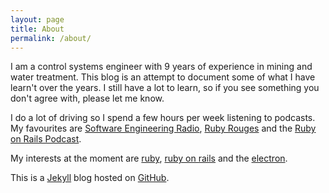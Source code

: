 ```yaml
---
layout: page
title: About
permalink: /about/
---
```


I am a control systems engineer with 9 years of experience in mining and water treatment. This blog is an attempt to document some of what I have learn't over the years. I still have a lot to learn, so if you see something you don't agree with, please let me know.

I do a lot of driving so I spend a few hours per week listening to podcasts. My favourites are [Software Engineering Radio](http://www.se-radio.net/), [Ruby Rouges](http://devchat.tv/ruby-rogues/) and the [Ruby on Rails Podcast](http://5by5.tv/rubyonrails/).

My interests at the moment are [ruby](https://www.ruby-lang.org/en/), [ruby on rails](http://rubyonrails.org/) and the [electron](https://electronjs.org/).

This is a [Jekyll](http://jekyllrb.com/) blog hosted on [GitHub](https://github.com/).
